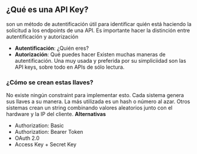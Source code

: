## ¿Qué es una API Key?
son un método de autentificación útil para identificar quién está haciendo la solicitud a los endpoints de una API.
Es importante hacer la distinción entre autentificación y autorización
- **Autentificación**: ¿Quién eres?
- **Autorización**: Qué puedes hacer
Existen muchas maneras de autentificación. Una muy usada y preferida por su simpliciidad son las API keys, sobre todo en APIs de sólo lectura.
### ¿Cómo se crean estas llaves?
No existe ningún constraint para implementar esto. Cada sistema genera sus llaves a su manera. La más utilizada es un hash o número al azar. Otros sistemas crean un string combinando valores aleatorios junto con el hardware y la IP del cliente.
**Alternativas**
- Authorization: Basic
- Authorization: Bearer Token
- OAuth 2.0
- Access Key + Secret Key
   